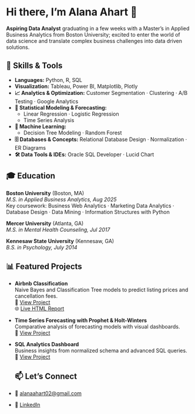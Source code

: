 # Hi there, I’m Alana Ahart 👋

**Aspiring Data Analyst** graduating in a few weeks with a Master’s in Applied Business Analytics from Boston University; excited to enter the world of data science and translate complex business challenges into data driven solutions.

## 🔧 Skills & Tools

- **Languages:** Python, R, SQL  
- **Visualization:** Tableau, Power BI, Matplotlib, Plotly
- **📈 Analytics & Optimization:** Customer Segmentation · Clustering · A/B Testing · Google Analytics   
- **📐 Statistical Modeling & Forecasting:**  
  - Linear Regression · Logistic Regression  
  - Time Series Analysis   
- **🤖 Machine Learning:**  
  - Decision Tree Modeling · Random Forest  
- **🗄 Databases & Concepts:** Relational Database Design · Normalization · ER Diagrams  
- **🛠 Data Tools & IDEs:** Oracle SQL Developer · Lucid Chart

## 🎓 Education

**Boston University** (Boston, MA)  
*M.S. in Applied Business Analytics, Aug 2025*  
Key coursework: Business Web Analytics · Marketing Data Analytics · Database Design · Data Mining · Information Structures with Python 

**Mercer University** (Atlanta, GA)  
*M.S. in Mental Health Counseling, Jul 2017*

**Kennesaw State University** (Kennesaw, GA)  
*B.S. in Psychology, July 2014*


## 📊 Featured Projects

- **Airbnb Classification**  
  Naive Bayes and Classification Tree models to predict listing prices and cancellation fees.  
  🔗 [View Project](https://github.com/your-username/airbnb-price-prediction)  
  🌐 [Live HTML Report](https://your-username.github.io/airbnb-price-prediction/reports/airbnb_report.html)

- **Time Series Forecasting with Prophet & Holt-Winters**  
  Comparative analysis of forecasting models with visual dashboards.  
  🔗 [View Project](https://github.com/your-username/time-series-forecasting)

- **SQL Analytics Dashboard**  
  Business insights from normalized schema and advanced SQL queries.  
  🔗 [View Project](https://github.com/your-username/sql-dashboard)

  ## 📫 Let’s Connect

- 📧 alanaahart02@gmail.com 
- 🔗 [LinkedIn](https://www.linkedin.com/in/alanaahart/)

